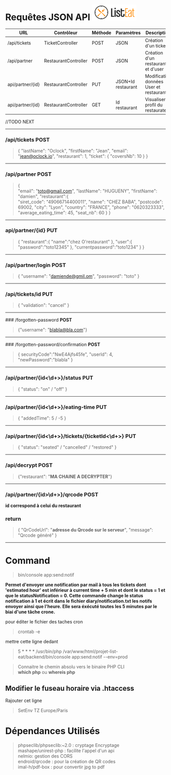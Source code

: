 # Requêtes JSON API ![Logo legalistEat](./ressource/logo/LogoListEat.png)

URL|Contrôleur|Méthode|Paramètres|Description|
|---|---|---|---|---|
|/api/tickets |TicketController|POST|JSON|Création d'un ticket|
|/api/partner|RestaurantController|POST|JSON|Création d'un restaurant et d'user|
|api/partner/{id}|RestaurantController|PUT|JSON+Id restaurant|Modification données User et restaurant|
|api/partner/{id}|RestaurantController|GET|Id restaurant|Visualiser le profil du restaurateur|

//TODO NEXT

-------------------------------------
### /api/tickets **POST**

>{
>	"lastName": "Oclock",
>	"firstName": "Jean",
>	"email": "jean@oclock.io",
>	"restaurant": 1,
>	"ticket": {
>		"coversNb": 10
>	}
>}
-------------------------------------

### /api/partner **POST**

> {  
> "email": "toto@gmail.com",
> "lastName": "HUGUENY",
> "firstName": "damien",
> "restaurant":{  
>	"siret_code": "49066714400011",
>	"name": "CHEZ BABA",
>	"postcode": 69002,
>	"city": "Lyon",
>	"country": "FRANCE",
>	"phone": "0620323333",
>	"average_eating_time": 45,
>	"seat_nb": 60
>	}
>}

------------------------------------------
### api/partner/{id} **PUT**

>{
>	"restaurant":{
>		"name":"chez O'restaurant"
>	},
>	"user":{
>			"password":"toto12345"
>	},
>	"currentpassword":"toto1234"
>}
>}

------------------------------------------
### /api/partner/login **POST**
>{
>	"username": "damiende@gmil.om", "password": "toto"
>}
------------------------------------------
### /api/tickets/id **PUT**

>{
>	"validation": "cancel"
>}
-------------------------------------------
### /forgotten-password **POST**

> {"username": "blabla@bla.com"}

--------------------------------------------
### /forgotten-password/confirmation **POST**

> {
> securityCode":"NwE4Ajfs45fe",
> "userId": 4,
> "newPassword":"blabla"
> }

--------------------------------------------
### /api/partner/{id<\d+>}/status **PUT**

> {
>	"status": "on" / "off"
> }

-----------------------------------------
### /api/partner/{id<\d+>}/eating-time **PUT**

> {
>	"addedTime": 5 / -5
> }

------------------------------------------
### /api/partner/{id<\d+>}/tickets/{ticketId<\d+>} **PUT**

> {
>    "status": "seated" / "cancelled" / "restored"
> }

-------------------------------------------
### /api/decrypt **POST**

> {"restaurant": "**MA CHAINE A DECRYPTER**"}

-------------------------------------------
### /api/partner/{id>\d+>}/qrcode **POST**

**id correspond à celui du restaurant**

### return

>{
>  "QrCodeUrl": "**adresse du Qrcode sur le serveur**",
>  "message": "Qrcode généré"
>}

-------------------------------------------

# Command

> bin/console app:send:notif

**Permet d'envoyer une notification par mail à tous les tickets dont 'estimated hour' est inférieur à current time + 5 min
et dont le status = 1 et que le statusNotification = 0.
Cette commande change le status notification à 1 et écrit dans le fichier diary/notification.txt les notifs envoyer ainsi que l'heure.
Elle sera éxécuté toutes les 5 minutes par le biai  d'une tâche crone.** 

pour éditer le fichier des taches cron 

> crontab -e

mettre cette ligne dedant
> 5 * * * *  /usr/bin/php   /var/www/html/projet-list-eat/backend/bin/console app:send:notif --env=prod

> Connaitre le  chemin absolu vers le binaire PHP CLI  
>  **which php** ou **whereis php**

## Modifier le fuseau horaire via .htaccess
Rajouter cet ligne
> SetEnv TZ Europe/Paris

# Dépendances Utilisés

> phpseclib/phpseclib:~2.0 : cryptage Encryptage  
> mashape/unirest-php : facilite l'appel d'un api  
> nelmio: gestion des CORS  
> endroid/qrcode : pour la création de QR codes  
> imal-h/pdf-box : pour convertir jpg to pdf  

